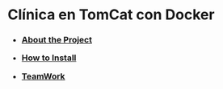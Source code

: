 
<h1>Clínica en TomCat con Docker</h1>

<h3>

- [About the Project](about.md)

- [How to Install](setUp.md)

- [TeamWork](teamWork.md)

</h3>